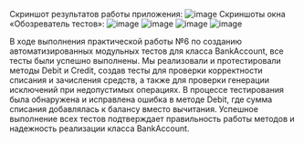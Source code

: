 Скриншот результатов работы приложения:
![image](https://github.com/user-attachments/assets/2fa94086-07da-47a9-bdbc-d2ede5bbd757)
Скриншоты окна «Обозреватель тестов»:
![image](https://github.com/user-attachments/assets/40083cf0-29f2-4c96-acba-e088b39d667b)
![image](https://github.com/user-attachments/assets/8403fa7c-d0fd-428b-b572-d5b2165a8f62)
![image](https://github.com/user-attachments/assets/26e30975-7f68-4a38-9544-951f76a369a2)
![image](https://github.com/user-attachments/assets/c2f4b565-0089-4842-a5c5-cc4fb36c48eb)


В ходе выполнения практической работы №6 по созданию автоматизированных модульных тестов для класса BankAccount, все тесты были успешно выполнены. Мы реализовали и протестировали методы Debit и Credit, создав тесты для проверки корректности списания и зачисления средств, а также для проверки генерации исключений при недопустимых операциях. В процессе тестирования была обнаружена и исправлена ошибка в методе Debit, где сумма списания добавлялась к балансу вместо вычитания. Успешное выполнение всех тестов подтверждает правильность работы методов и надежность реализации класса BankAccount.
